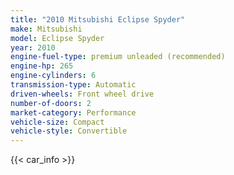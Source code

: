 ```yaml
---
title: "2010 Mitsubishi Eclipse Spyder"
make: Mitsubishi
model: Eclipse Spyder
year: 2010
engine-fuel-type: premium unleaded (recommended)
engine-hp: 265
engine-cylinders: 6
transmission-type: Automatic
driven-wheels: Front wheel drive
number-of-doors: 2
market-category: Performance
vehicle-size: Compact
vehicle-style: Convertible
---
```


{{< car_info >}}
